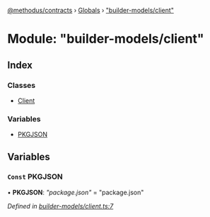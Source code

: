 [@methodus/contracts](../README.md) › [Globals](../globals.md) › ["builder-models/client"](_builder_models_client_.md)

# Module: "builder-models/client"

## Index

### Classes

* [Client](../classes/_builder_models_client_.client.md)

### Variables

* [PKGJSON](_builder_models_client_.md#const-pkgjson)

## Variables

### `Const` PKGJSON

• **PKGJSON**: *"package.json"* = "package.json"

*Defined in [builder-models/client.ts:7](https://github.com/nodulusteam/methodus.dev/blob/4276858/modules/tools/methodus-contracts/src/builder-models/client.ts#L7)*
